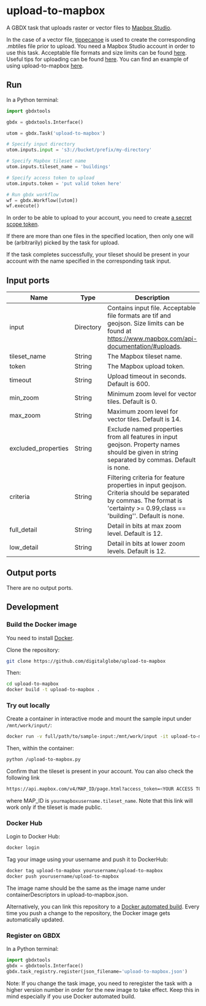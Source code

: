 # upload-to-mapbox

A GBDX task that uploads raster or vector files to [Mapbox Studio](https://www.mapbox.com/mapbox-studio/).

In the case of a vector file, [tippecanoe](https://github.com/mapbox/tippecanoe) is used to create the corresponding .mbtiles file prior to upload. You need a Mapbox Studio account in order to use this task.
Acceptable file formats and size limits can be found [here](https://www.mapbox.com/api-documentation/#uploads).
Useful tips for uploading can be found [here](https://www.mapbox.com/help/uploads/).
You can find an example of using upload-to-mapbox [here](http://gbdxstories.digitalglobe.com/osm-lulc/).

## Run

In a Python terminal:

```python
import gbdxtools

gbdx = gbdxtools.Interface()

utom = gbdx.Task('upload-to-mapbox')

# Specify input directory
utom.inputs.input = 's3://bucket/prefix/my-directory'

# Specify Mapbox tileset name
utom.inputs.tileset_name = 'buildings'

# Specify access token to upload
utom.inputs.token = 'put valid token here'

# Run gbdx workflow
wf = gbdx.Workflow([utom])
wf.execute()
```

In order to be able to upload to your account, you need to create [a secret scope token](https://www.mapbox.com/studio/account/tokens/).

If there are more than one files in the specified location, then only one will be (arbitrarily) picked by the
task for upload.

If the task completes successfully, your tileset should be present in your account with the name specified
in the corresponding task input.


## Input ports

| Name  | Type |  Description | Required |
|-------|--------------|----------------|----------------|
| input | Directory | Contains input file. Acceptable file formats are tif and geojson. Size limits can be found at https://www.mapbox.com/api-documentation/#uploads. | True |
|tileset_name | String | The Mapbox tileset name. | True |
| token | String | The Mapbox upload token. | True |
| timeout | String | Upload timeout in seconds. Default is 600. | False |
| min_zoom | String | Minimum zoom level for vector tiles. Default is 0. | False |
| max_zoom | String | Maximum zoom level for vector tiles. Default is 14. | False |
| excluded_properties | String | Exclude named properties from all features in input geojson. Property names should be given in string separated by commas. Default is none. | False |
| criteria | String | Filtering criteria for feature properties in input geojson. Criteria should be separated by commas. The format is 'certainty >= 0.99,class == 'building''. Default is none. |
| full_detail | String | Detail in bits at max zoom level. Default is 12. | False |
| low_detail | String | Detail in bits at lower zoom levels. Default is 12. | False |

## Output ports

There are no output ports.

## Development

### Build the Docker image

You need to install [Docker](https://docs.docker.com/engine/installation/).

Clone the repository:

```bash
git clone https://github.com/digitalglobe/upload-to-mapbox
```

Then:

```bash
cd upload-to-mapbox
docker build -t upload-to-mapbox .
```

### Try out locally

Create a container in interactive mode and mount the sample input under `/mnt/work/input/`:

```bash
docker run -v full/path/to/sample-input:/mnt/work/input -it upload-to-mapbox
```

Then, within the container:

```bash
python /upload-to-mapbox.py
```

Confirm that the tileset is present in your account. You can also check the following link

```bash
https://api.mapbox.com/v4/MAP_ID/page.html?access_token=<YOUR ACCESS TOKEN>
```

where MAP_ID is `yourmapboxusername.tileset_name`. Note that this link will work only if the tileset is made public.

### Docker Hub

Login to Docker Hub:

```bash
docker login
```

Tag your image using your username and push it to DockerHub:

```bash
docker tag upload-to-mapbox yourusername/upload-to-mapbox
docker push yourusername/upload-to-mapbox
```

The image name should be the same as the image name under containerDescriptors in upload-to-mapbox.json.

Alternatively, you can link this repository to a [Docker automated build](https://docs.docker.com/docker-hub/builds/).
Every time you push a change to the repository, the Docker image gets automatically updated.

### Register on GBDX

In a Python terminal:

```python
import gbdxtools
gbdx = gbdxtools.Interface()
gbdx.task_registry.register(json_filename='upload-to-mapbox.json')
```

Note: If you change the task image, you need to reregister the task with a higher version number
in order for the new image to take effect. Keep this in mind especially if you use Docker automated build.
